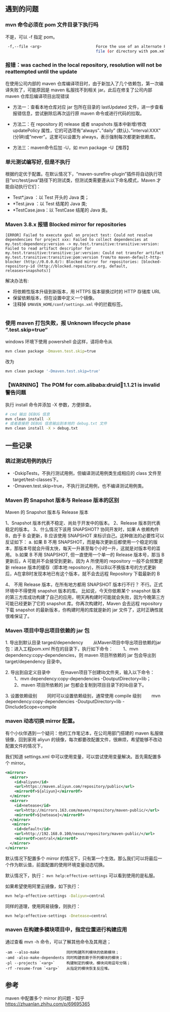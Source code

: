 ## 遇到的问题

### mvn 命令必须在 pom 文件目录下执行吗

不是，可以 -f 指定 pom。

```sh
 -f,--file <arg>                        Force the use of an alternate POM
                                        file (or directory with pom.xml)
```

### 报错：was cached in the local repository, resolution will not be reattempted until the update

在使用公司内部的 maven 仓库编译项目时，由于新加入了几个依赖包，第一次编译失败了，可能原因是 maven 私服找不到相关 jar。此后在修复了公司内部 maven 仓库后编译项目出现错误

* 方法一：查看本地仓库对应 jar 包所在目录的 lastUpdated 文件，进一步查看报错信息，尝试删除后再次运行原 maven 命令或进行代码的拉取。

* 方法二：在 repository 的 release 或者 snapshots 版本中新增/修改 updatePolicy 属性，它的可选项有”always”、”daily” (默认)、”interval:XXX” (分钟)或”never”。这里可以设置为 always，表示强制每次都更新依赖库。

* 方法三：maven命令后加 -U，如 mvn package -U【推荐】

### 单元测试编写好, 但是不执行

根据约定优于配置。在默认情况下，“maven-surefire-plugin”插件将自动执行项目“src/test/java”路径下的测试类，但测试类需要遵从以下命名模式，Maven 才能自动执行它们：

* Test*.java ：以 Test 开头的 Java 类；
* *Test.java ：以 Test 结尾的 Java 类;
* *TestCase.java：以 TestCase 结尾的 Java 类。

### Maven 3.8.x 报错 Blocked mirror for repositories

```text
[ERROR] Failed to execute goal on project test: Could not resolve dependencies for project xxx: Failed to collect dependencies at my.test:dependency:version -> my.test.transitive:transitive:version: Failed to read artifact descriptor for my.test.transitive:transitive:jar:version: Could not transfer artifact my.test.transitive:transitive:pom:version from/to maven-default-http-blocker (http://0.0.0.0/): Blocked mirror for repositories: [blocked-repository-id (http://blocked.repository.org, default, releases+snapshots)]
```

解决办法有:

* 将依赖性版本升级到新版本，用 HTTPS 版本替换过时的 HTTP 存储库 URL
* 保留依赖版本，但在设置中定义一个镜像。
* 注释掉 `$MAVEN_HOME/conf/settings.xml` 中的拦截标签。

```xml

```

### 使用 maven 打包失败，报 Unknown lifecycle phase “.test.skip=true“

windows 环境下使用 powershell 会这样，请将命令从

```sh
mvn clean package -Dmaven.test.skip=true
```

改为

```sh
mvn clean package '-Dmaven.test.skip=true'
```

### 【WARNING】The POM for com.alibaba:druid:jar:1.1.21 is invalid 警告问题

执行 install 命令并添加 -X 参数，方便排查。

```sh
# cmd 输出 DEBUG 信息
mvn clean install -X
# 或者直接把 DEBUG 信息输出到本地的 debug.txt 文件
mvn clean install -X > debug.txt
```

## 一些记录

### 跳过测试用例的执行

* -DskipTests，不执行测试用例，但编译测试用例类生成相应的 class 文件至 target/test-classes下。
* -Dmaven.test.skip=true，不执行测试用例，也不编译测试用例类。

### Maven 的 Snapshot 版本与 Release 版本的区别

Maven 的 Snapshot 版本与 Release 版本

1、Snapshot 版本代表不稳定、尚处于开发中的版本。
2、Release 版本则代表稳定的版本。
3、什么情况下该用 SNAPSHOT?
协同开发时，如果 A 依赖构件 B，由于 B 会更新，B 应该使用 SNAPSHOT 来标识自己。这种做法的必要性可以反证如下：
a. 如果 B 不用 SNAPSHOT，而是每次更新后都使用一个稳定的版本，那版本号就会升得太快，每天一升甚至每个小时一升，这就是对版本号的滥用。
b.如果 B 不用 SNAPSHOT, 但一直使用一个单一的 Release 版本号，那当 B 更新后，A 可能并不会接受到更新。因为 A 所使用的 repository 一般不会频繁更新 release 版本的缓存（即本地 repository)，所以B以不换版本号的方式更新后，A在拿B时发现本地已有这个版本，就不会去远程 Repository 下载最新的 B

4、 不用 Release 版本，在所有地方都用 SNAPSHOT 版本行不行？
不行。正式环境中不得使用 snapshot 版本的库。 比如说，今天你依赖某个 snapshot 版本的第三方库成功构建了自己的应用，明天再构建时可能就会失败，因为今晚第三方可能已经更新了它的 snapshot 库。你再次构建时，Maven 会去远程 repository 下载 snapshot 的最新版本，你构建时用的库就是新的 jar 文件了，这时正确性就很难保证了。

### Maven 项目中导出项目依赖的 jar 包

1\. 导出到默认目录 targed/dependency
　　从Maven项目中导出项目依赖的jar包：进入工程pom.xml 所在的目录下，执行如下命令：
　　1、mvn dependency:copy-dependencies，则 maven 项目所依赖的 jar 包会导出到 target/dependency 目录中。

2\. 导出到自定义目录中
　　在maven项目下创建lib文件夹，输入以下命令：
　　1、mvn dependency:copy-dependencies -DoutputDirectory=lib；
　　2、maven 项目所依赖的 jar 包都会复制到项目目录下的lib目录下。

3\. 设置依赖级别
　　同时可以设置依赖级别，通常使用 compile 级别
　　mvn dependency:copy-dependencies -DoutputDirectory=lib -DincludeScope=compile

### maven 动态切换 mirror 配置。

有个小伙伴遇到一个疑问：他的工作笔记本，在公司用部门搭建的 maven 私服做镜像，回到家用 aliyun 的镜像，每次都要改配置文件，很麻烦，希望能够不改动配置文件的情况下，

我们知道 settings.xml 中可以使用变量，可以尝试使用变量解决。首先需配置多个 mirror。

```xml
<mirrors>
  <mirror>
    <id>aliyun</id>
    <url>https://maven.aliyun.com/repository/public</url>
    <mirrorOf>${aliyun}</mirrorOf>
  </mirror>
  <mirror>
    <id>netease</id>
    <url>http://mirrors.163.com/maven/repository/maven-public/</url>
    <mirrorOf>${netease}</mirrorOf>
  </mirror>
   <mirror>
    <id>default</id>
    <url>http://192.168.0.100/nexus/repository/maven-public/</url>
    <mirrorOf>central</mirrorOf>
  </mirror>
</mirrors>
```

默认情况下配置多个 mirror 的情况下，只有第一个生效。那么我们可以将最后一个作为默认值，前面配置的使用环境变量动态切换。

默认情况下，执行： `mvn help:effective-settings` 可以看到使用的是私服。

如果希望使用阿里云镜像，如下执行：

```sh
mvn help-effective-settings -Daliyun=central
```

同样的道理，使用网易镜像，则执行：

```sh
mvn help:effective-settings -Dnetease=central
```

### maven 在构建多模块项目中，指定位置进行构建应用

通过查看 mvn -h 命令，可以了解其他命令及其用途；

```text
-am --also-make            同时构建所列模块的依赖模块；
-amd -also-make-dependents 同时构建依赖于所列模块的模块；
-pl --projects `<arg>`     构建制定的模块，模块间用逗号分隔；
-rf -resume-from `<arg>`   从指定的模块恢复反应堆。
```

## 参考

maven 中配置多个 mirror 的问题 - 知乎 <https://zhuanlan.zhihu.com/p/69695365>
